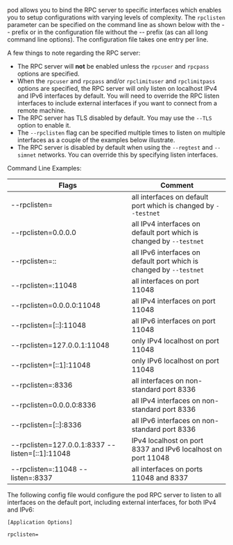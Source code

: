 pod allows you to bind the RPC server to specific interfaces which enables you
to setup configurations with varying levels of complexity.  The `rpclisten`
parameter can be specified on the command line as shown below with the -- prefix
or in the configuration file without the -- prefix (as can all long command line
options).  The configuration file takes one entry per line.

A few things to note regarding the RPC server:
* The RPC server will **not** be enabled unless the `rpcuser` and `rpcpass`
  options are specified.
* When the `rpcuser` and `rpcpass` and/or `rpclimituser` and `rpclimitpass`
  options are specified, the RPC server will only listen on localhost IPv4 and
  IPv6 interfaces by default.  You will need to override the RPC listen
  interfaces to include external interfaces if you want to connect from a remote
  machine.
* The RPC server has TLS disabled by default.  You may use the `--TLS` option to enable it.
* The `--rpclisten` flag can be specified multiple times to listen on multiple
  interfaces as a couple of the examples below illustrate.
* The RPC server is disabled by default when using the `--regtest` and
  `--simnet` networks.  You can override this by specifying listen interfaces.

Command Line Examples:

|Flags|Comment|
|----------|------------|
|--rpclisten=|all interfaces on default port which is changed by `--testnet`|
|--rpclisten=0.0.0.0|all IPv4 interfaces on default port which is changed by `--testnet`|
|--rpclisten=::|all IPv6 interfaces on default port which is changed by `--testnet`|
|--rpclisten=:11048|all interfaces on port 11048|
|--rpclisten=0.0.0.0:11048|all IPv4 interfaces on port 11048|
|--rpclisten=[::]:11048|all IPv6 interfaces on port 11048|
|--rpclisten=127.0.0.1:11048|only IPv4 localhost on port 11048|
|--rpclisten=[::1]:11048|only IPv6 localhost on port 11048|
|--rpclisten=:8336|all interfaces on non-standard port 8336|
|--rpclisten=0.0.0.0:8336|all IPv4 interfaces on non-standard port 8336|
|--rpclisten=[::]:8336|all IPv6 interfaces on non-standard port 8336|
|--rpclisten=127.0.0.1:8337 --listen=[::1]:11048|IPv4 localhost on port 8337 and IPv6 localhost on port 11048|
|--rpclisten=:11048 --listen=:8337|all interfaces on ports 11048 and 8337|

The following config file would configure the pod RPC server to listen to all interfaces on the default port, including external interfaces, for both IPv4 and IPv6:

```text
[Application Options]

rpclisten=
```

